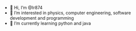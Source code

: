 - 👋 Hi, I’m @Ir874
- 👀 I’m interested in physics, computer engineering, software development and programming
- 🌱 I’m currently learning python and java

<!---
Ir874/Ir874 is a ✨ special ✨ repository because its `README.md` (this file) appears on your GitHub profile.
You can click the Preview link to take a look at your changes.
--->
